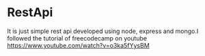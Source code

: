 # RestApi
It is just simple rest api developed using node, express and mongo.I followed the tutorial of freecodecamp on youtube https://www.youtube.com/watch?v=o3ka5fYysBM
